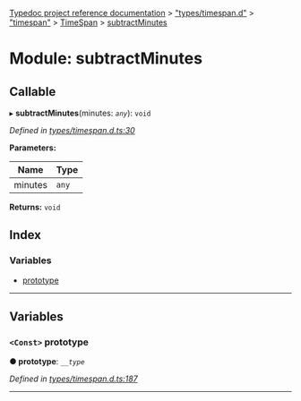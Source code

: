 [Typedoc project reference documentation](../README.md) > ["types/timespan.d"](../modules/_types_timespan_d_.md) > ["timespan"](../modules/_types_timespan_d_._timespan_.md) > [TimeSpan](../classes/_types_timespan_d_._timespan_.timespan.md) > [subtractMinutes](../modules/_types_timespan_d_._timespan_.timespan.subtractminutes.md)

# Module: subtractMinutes

## Callable
▸ **subtractMinutes**(minutes: *`any`*): `void`

*Defined in [types/timespan.d.ts:30](https://github.com/DocuWare/REST-Sample-TS/blob/22cf36b/src/types/timespan.d.ts#L30)*

**Parameters:**

| Name | Type |
| ------ | ------ |
| minutes | `any` |

**Returns:** `void`

## Index

### Variables

* [prototype](_types_timespan_d_._timespan_.timespan.subtractminutes.md#prototype)

---

## Variables

<a id="prototype"></a>

### `<Const>` prototype

**● prototype**: *`__type`*

*Defined in [types/timespan.d.ts:187](https://github.com/DocuWare/REST-Sample-TS/blob/22cf36b/src/types/timespan.d.ts#L187)*

___

